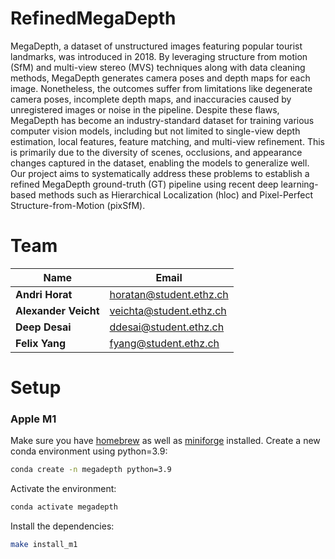 # RefinedMegaDepth

MegaDepth, a dataset of unstructured images featuring popular tourist landmarks, was introduced in 2018. By leveraging structure from motion (SfM) and multi-view stereo (MVS) techniques along with data cleaning methods, MegaDepth generates camera poses and depth maps for each image. Nonetheless, the outcomes suffer from limitations like degenerate camera poses, incomplete depth maps, and inaccuracies caused by unregistered images or noise in the pipeline. Despite these flaws, MegaDepth has become an industry-standard dataset for training various computer vision models, including but not limited to single-view depth estimation, local features, feature matching, and multi-view refinement. This is primarily due to the diversity of scenes, occlusions, and appearance changes captured in the dataset, enabling the models to generalize well.
Our project aims to systematically address these problems to establish a refined MegaDepth ground-truth (GT) pipeline using recent deep learning-based methods such as Hierarchical Localization (hloc) and Pixel-Perfect Structure-from-Motion (pixSfM).

# Team
| Name                 | Email                   |
| -------------------- | ----------------------- |
| **Andri Horat**      | horatan@student.ethz.ch |
| **Alexander Veicht** | veichta@student.ethz.ch |
| **Deep Desai**       | ddesai@student.ethz.ch  |
| **Felix Yang**       | fyang@student.ethz.ch   |

# Setup
### Apple M1
Make sure you have [homebrew](https://brew.sh/) as well as [miniforge](https://github.com/conda-forge/miniforge) installed. Create a new conda environment using python=3.9:
```bash
conda create -n megadepth python=3.9
```

Activate the environment:
```bash
conda activate megadepth
```

Install the dependencies:
```bash
make install_m1
```